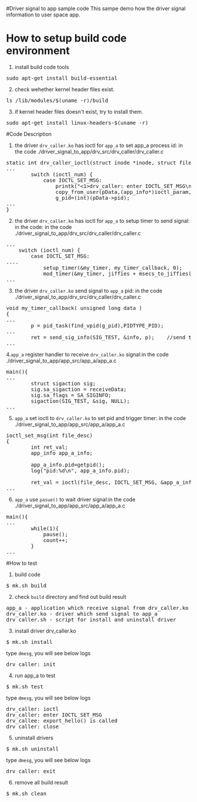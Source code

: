 #Driver signal to app sample code
This sampe demo how the driver signal information to user space app.

# How to setup build code environment
1. install build code tools
<pre>
sudo apt-get install build-essential
</pre>
2. check wehether kernel header files exist.
<pre>
ls /lib/modules/$(uname -r)/build
</pre>
3. if kernel header files doesn't exist, try to install them.
<pre>
sudo apt-get install linux-headers-$(uname -r)
</pre>

#Code Description
1. the driver `drv_caller.ko` has ioctl for `app_a` to set app_a process id: in the code ./driver_signal_to_app/drv_src/drv_caller/drv_caller.c
<pre>
static int drv_caller_ioctl(struct inode *inode, struct file *filp, unsigned int ioctl_num, unsigned long ioctl_param) {
...
        switch (ioctl_num) {
	        case IOCTL_SET_MSG:
		        printk("<1>drv_caller: enter IOCTL_SET_MSG\n");
		        copy_from_user(pData,(app_info*)ioctl_param,size);
		        g_pid=(int)(pData->pid);
...
} 
</pre>

2.  the driver `drv_caller.ko` has ioctl for `app_a` to setup timer to send signal: in the code: in the code ./driver_signal_to_app/drv_src/drv_caller/drv_caller.c
<pre>
...
    switch (ioctl_num) {
	    case IOCTL_SET_MSG:
....
		    setup_timer(&my_timer, my_timer_callback, 0);
            mod_timer(&my_timer, jiffies + msecs_to_jiffies(1000));
...
</pre>

3. the driver `drv_caller.ko` send signal to `app_a` pid: in the code ./driver_signal_to_app/drv_src/drv_caller/drv_caller.c
<pre>
void my_timer_callback( unsigned long data )
{
...
        p = pid_task(find_vpid(g_pid),PIDTYPE_PID);
...
	    ret = send_sig_info(SIG_TEST, &info, p);    //send the signal
...
</pre>
4.`app_a` register handler to receive `drv_caller.ko` signal:in the code ./driver_signal_to_app/app_src/app_a/app_a.c
<pre>
main(){
...
	    struct sigaction sig;
	    sig.sa_sigaction = receiveData;
	    sig.sa_flags = SA_SIGINFO;
	    sigaction(SIG_TEST, &sig, NULL);
...
</pre>

5. `app_a` set ioctl to `drv_caller.ko` to set pid and trigger timer: in the code ./driver_signal_to_app/app_src/app_a/app_a.c
<pre>
ioctl_set_msg(int file_desc)
{
	    int ret_val;
        app_info app_a_info;
         
        app_a_info.pid=getpid();
        log("pid:%d\n", app_a_info.pid);
        
	    ret_val = ioctl(file_desc, IOCTL_SET_MSG, &app_a_info);
...
</pre>
6. `app_a` use `pasue()` to wait driver signal:in the code ./driver_signal_to_app/app_src/app_a/app_a.c
<pre>
main(){
...
        while(1){
	        pause();
            count++;
        }
...
</pre>
 

#How to test
1. build code
<pre>$ mk.sh build</pre>
2. check `build` directory and find out build result 
<pre>
app_a - application which receive signal from drv_caller.ko
drv_caller.ko - driver which send signal to app_a
drv_caller.sh - script for install and uninstall driver
</pre>
3. install driver drv_caller.ko
<pre>
$ mk.sh install
</pre>
type `dmesg`, you will see below logs
<pre>
drv_caller: init
</pre>

4. run app_a to test
<pre>$ mk.sh test </pre>
type `dmesg`, you will see below logs
<pre>
drv_caller: ioctl
drv_caller: enter IOCTL_SET_MSG
drv_callee: export_hello() is called
drv_caller: close
</pre>

5. uninstall drivers
<pre>
$ mk.sh uninstall
</pre>
type `dmesg`, you will see below logs
<pre>
drv_caller: exit
</pre>

6. remove all build result
<pre>
$ mk.sh clean
</pre>


